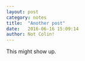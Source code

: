 ```yaml
---
layout: post
category: notes
title:  "Another post"
date:   2016-06-16 15:09:14
author: Not Colin!
---
```


This might show up.
